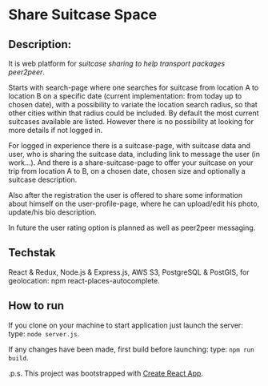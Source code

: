 # Share Suitcase Space

## Description:

It is web platform for _suitcase sharing to help transport packages peer2peer_.

Starts with search-page where one searches for suitcase from location A to location B on a specific date (current implementation: from today up to chosen date), with a possibility to variate the location search radius, so that other cities within that radius could be included.
By default the most current suitcases available are listed. However there is no possibility at looking for more details if not logged in.

For logged in experience there is a suitcase-page, with suitcase data and user, who is sharing the suitcase data, including link to message the user (in work...).
And there is a share-suitcase-page to offer your suitcase on your trip from location A to B, on a chosen date, chosen size and optionally a suitcase description.

Also after the registration the user is offered to share some information about himself on the user-profile-page, where he can upload/edit his photo, update/his bio description.

In future the user rating option is planned as well as peer2peer messaging.

## Techstak

React & Redux, Node.js & Express.js, AWS S3, PostgreSQL & PostGIS, for geolocation: npm react-places-autocomplete.

## How to run

If you clone on your machine to start application just launch the server: type: `node server.js`.

If any changes have been made, first build before launching: type: `npm run build`.

.p.s.
This project was bootstrapped with [Create React App](https://github.com/facebookincubator/create-react-app).
